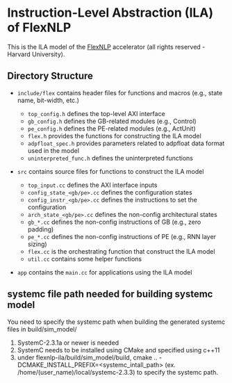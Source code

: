 # Instruction-Level Abstraction (ILA) of FlexNLP

This is the ILA model of the [FlexNLP](https://github.com/ttambe/FlexNLP) accelerator (all rights reserved - Harvard University). 

## Directory Structure

-   `include/flex` contains header files for functions and macros (e.g., state name, bit-width, etc.)
    -   `top_config.h` defines the top-level AXI interface
    -   `gb_config.h` defines the GB-related modules (e.g., Control)
    -   `pe_config.h` defines the PE-related modules (e.g., ActUnit)
    -   `flex.h` provides the functions for constructing the ILA model
    -   `adpfloat_spec.h` provides parameters related to adpfloat data format used in the model
    -   `uninterpreted_func.h` defines the uninterpreted functions

-   `src` contains source files for functions to construct the ILA model
    -   `top_input.cc` defines the AXI interface inputs
    -   `config_state_<gb/pe>.cc` defines the configuration states
    -   `config_instr_<gb/pe>.cc` defines the instructions to set the configuration
    -   `arch_state_<gb/pe>.cc` defines the non-config architectural states
    -   `gb_*.cc` defines the non-config instructions of GB (e.g., zero padding)
    -   `pe_*.cc` defines the non-config instructions of PE (e.g., RNN layer sizing)
    -   `flex.cc` is the orchestrating function that construct the ILA model
    -   `util.cc` contains some helper functions

-   `app` contains the `main.cc` for applications using the ILA model

## systemc file path needed for building systemc model

You need to specify the systemc path when building the generated systemc files in build/sim_model/

1. SystemC-2.3.1a or newer is needed
2. SystemC needs to be installed using CMake and specified using c++11
3. under flexnlp-ila/build/sim_model/build, cmake .. -DCMAKE_INSTALL_PREFIX=<systemc_intall_path> (ex. /home/(user_name)/local/systemc-2.3.3) to specify the systemc path.
